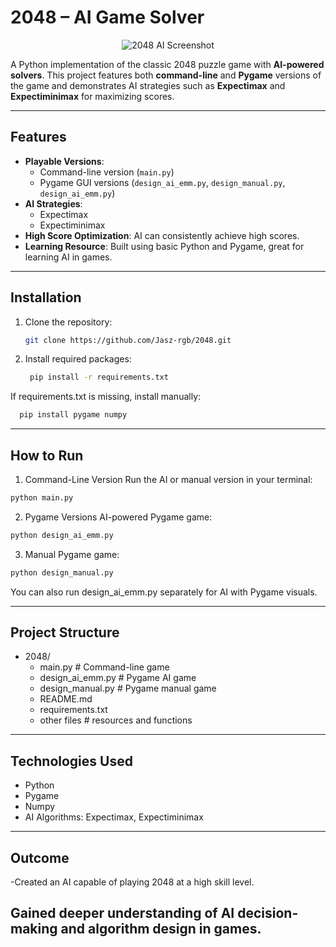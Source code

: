 # 2048 – AI Game Solver

<p align="center">
  <img src="https://github.com/user-attachments/assets/18573134-003e-41b0-90b5-c82adb5a8ec1" alt="2048 AI Screenshot" />
</p>

A Python implementation of the classic 2048 puzzle game with **AI-powered solvers**. This project features both **command-line** and **Pygame** versions of the game and demonstrates AI strategies such as **Expectimax** and **Expectiminimax** for maximizing scores.

---

## Features

- **Playable Versions**: 
  - Command-line version (`main.py`)  
  - Pygame GUI versions (`design_ai_emm.py`, `design_manual.py`, `design_ai_emm.py`)
- **AI Strategies**:  
  - Expectimax  
  - Expectiminimax
- **High Score Optimization**: AI can consistently achieve high scores.
- **Learning Resource**: Built using basic Python and Pygame, great for learning AI in games.

---

## Installation

1. Clone the repository:
   ```bash
   git clone https://github.com/Jasz-rgb/2048.git
   ```
2. Install required packages:
   ```bash
    pip install -r requirements.txt
   ```
  
  If requirements.txt is missing, install manually:
  ```bash
    pip install pygame numpy
```

---

## How to Run
1. Command-Line Version
Run the AI or manual version in your terminal:
```bash
python main.py
```

2. Pygame Versions
AI-powered Pygame game:
```bash
python design_ai_emm.py
```

3. Manual Pygame game:
```bash
python design_manual.py
```

You can also run design_ai_emm.py separately for AI with Pygame visuals.

---

## Project Structure
- 2048/
  - main.py                  # Command-line game
  - design_ai_emm.py         # Pygame AI game
  - design_manual.py         # Pygame manual game
  - README.md
  - requirements.txt
  - other files              # resources and functions

---

## Technologies Used
- Python
- Pygame
- Numpy
- AI Algorithms: Expectimax, Expectiminimax

---

## Outcome
-Created an AI capable of playing 2048 at a high skill level.

## Gained deeper understanding of AI decision-making and algorithm design in games.
